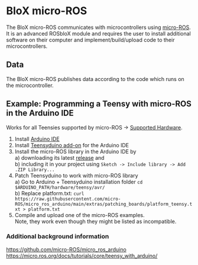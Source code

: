 # BloX micro-ROS

The BloX micro-ROS communicates with microcontrollers using [micro-ROS](https://micro.ros.org/). It is an advanced ROSbloX module and requires the user to install additional software on their computer and implement/build/upload code to their microcontrollers.

## Data

The BloX micro-ROS publishes data according to the code which runs on the microcontroller.

## Example: Programming a Teensy with micro-ROS in the Arduino IDE

Works for all Teensies supported by micro-ROS -> [Supported Hardware](https://micro.ros.org/docs/overview/hardware/).

1. Install [Arduino IDE](https://docs.arduino.cc/software/ide-v1)
2. Install [Teensyduino add-on](https://www.pjrc.com/teensy/td_download.html) for the Arduino IDE
3. Install the micro-ROS library in the Arduino IDE by  
    a) downloading its latest [release](https://github.com/micro-ROS/micro_ros_arduino/releases) and  
    b) including it in your project using `Sketch -> Include library -> Add .ZIP Library...`
4. Patch Teensyduino to work with micro-ROS library  
    a) Go to Arduino + Teensyduino installation folder `cd $ARDUINO_PATH/hardware/teensy/avr/`  
    b) Replace platform.txt: `curl https://raw.githubusercontent.com/micro-ROS/micro_ros_arduino/main/extras/patching_boards/platform_teensy.txt > platform.txt` 
5. Compile and upload one of the micro-ROS examples.  
   Note, they work even though they might be listed as incompatible.

### Additional background information
https://github.com/micro-ROS/micro_ros_arduino  
https://micro.ros.org/docs/tutorials/core/teensy_with_arduino/
